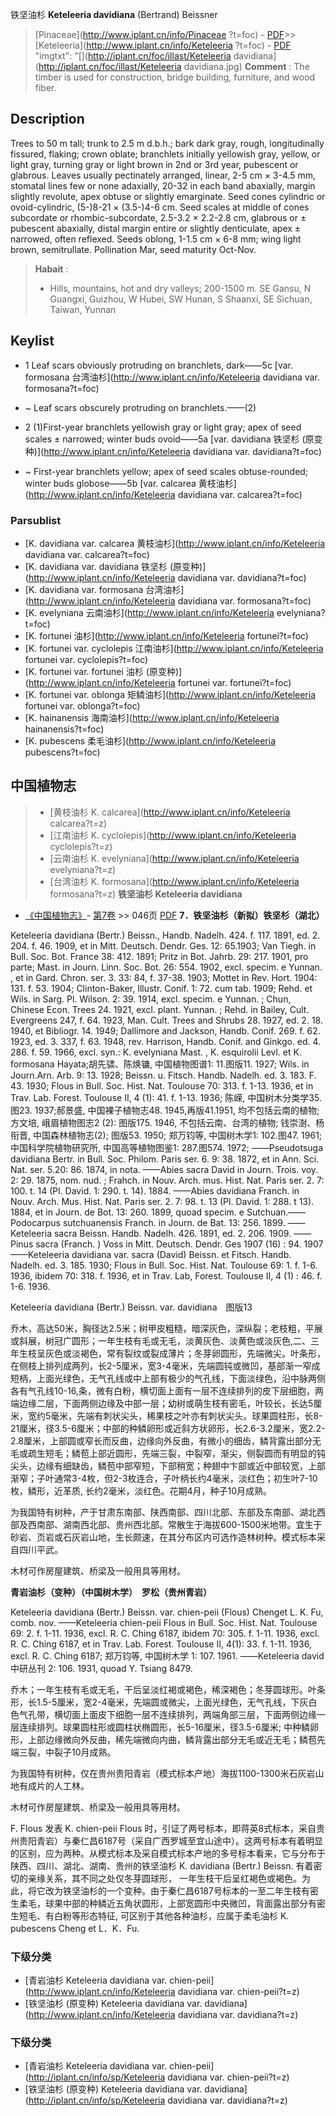 铁坚油杉 **Keteleeria davidiana** (Bertrand) Beissner

> [Pinaceae](http://www.iplant.cn/info/Pinaceae ?t=foc) - [PDF](http://iplant.cn/foc/pdf/Pinaceae.pdf)>>[Keteleeria](http://www.iplant.cn/info/Keteleeria ?t=foc) - [PDF](http://www.iplant.cn/foc/pdf/Keteleeria.pdf)
  "imgtxt": "[](http://iplant.cn/foc/illast/Keteleeria davidiana](http://iplant.cn/foc/illast/Keteleeria davidiana.jpg)
> **Comment** : 
> The timber is used for construction, bridge building, furniture, and wood fiber.

## Description

Trees to 50 m tall; trunk to 2.5 m d.b.h.; bark dark gray, rough, longitudinally fissured, flaking; crown oblate; branchlets initially yellowish gray, yellow, or light gray, turning gray or light brown in 2nd or 3rd year, pubescent or glabrous. Leaves usually pectinately arranged, linear, 2-5 cm ×  3-4.5 mm, stomatal lines few or none adaxially, 20-32 in each band abaxially, margin slightly revolute, apex obtuse or slightly emarginate. Seed cones cylindric or ovoid-cylindric, (5-)8-21 ×  (3.5-)4-6 cm. Seed scales at middle of cones subcordate or rhombic-subcordate, 2.5-3.2 ×  2.2-2.8 cm, glabrous or ±  pubescent abaxially, distal margin entire or slightly denticulate, apex ±  narrowed, often reflexed. Seeds oblong, 1-1.5 cm ×  6-8 mm; wing light brown, semitrullate. Pollination Mar, seed maturity Oct-Nov.
> **Habait** : 
>*  Hills, mountains, hot and dry valleys; 200-1500 m. SE Gansu, N Guangxi, Guizhou, W Hubei, SW Hunan, S Shaanxi, SE Sichuan, Taiwan, Yunnan
## Keylist

* 1 Leaf scars obviously protruding on branchlets, dark——5c [var. formosana 台湾油杉](http://www.iplant.cn/info/Keteleeria davidiana var. formosana?t=foc)
* ~ Leaf scars obscurely protruding on branchlets.——(2)

* 2 (1)First-year branchlets yellowish gray or light gray; apex of seed scales ± narrowed; winter buds ovoid——5a [var. davidiana 铁坚杉 (原变种)](http://www.iplant.cn/info/Keteleeria davidiana var. davidiana?t=foc)
* ~ First-year branchlets yellow; apex of seed scales obtuse-rounded; winter buds globose——5b [var. calcarea 黄枝油杉](http://www.iplant.cn/info/Keteleeria davidiana var. calcarea?t=foc)

### Parsublist

* [K.  davidiana var. calcarea  黄枝油杉](http://www.iplant.cn/info/Keteleeria davidiana var. calcarea?t=foc)
* [K.  davidiana var. davidiana  铁坚杉 (原变种)](http://www.iplant.cn/info/Keteleeria davidiana var. davidiana?t=foc)
* [K.  davidiana var. formosana  台湾油杉](http://www.iplant.cn/info/Keteleeria davidiana var. formosana?t=foc)
* [K.  evelyniana  云南油杉](http://www.iplant.cn/info/Keteleeria evelyniana?t=foc)
* [K.  fortunei  油杉](http://www.iplant.cn/info/Keteleeria fortunei?t=foc)
* [K.  fortunei var. cyclolepis  江南油杉](http://www.iplant.cn/info/Keteleeria fortunei var. cyclolepis?t=foc)
* [K.  fortunei var. fortunei  油杉 (原变种)](http://www.iplant.cn/info/Keteleeria fortunei var. fortunei?t=foc)
* [K.  fortunei var. oblonga  矩鳞油杉](http://www.iplant.cn/info/Keteleeria fortunei var. oblonga?t=foc)
* [K.  hainanensis  海南油杉](http://www.iplant.cn/info/Keteleeria hainanensis?t=foc)
* [K.  pubescens  柔毛油杉](http://www.iplant.cn/info/Keteleeria pubescens?t=foc)
## 中国植物志

> * [黄枝油杉  K.  calcarea](http://www.iplant.cn/info/Keteleeria calcarea?t=z)
> * [江南油杉  K.  cyclolepis](http://www.iplant.cn/info/Keteleeria cyclolepis?t=z)
> * [云南油杉  K.  evelyniana](http://www.iplant.cn/info/Keteleeria evelyniana?t=z)
> * [台湾油杉  K.  formosana](http://www.iplant.cn/info/Keteleeria formosana?t=z)
**铁坚油杉 Keteleeria davidiana**

* [《中国植物志》](http://www.iplant.cn/frps)- [第7卷](http://www.iplant.cn/frps/vol/7) >> 046页 [PDF](http://www.iplant.cn/frps/pdf/7/046.pdf)
**7．铁坚油杉（新拟）铁坚杉（湖北）**

Keteleeria davidiana (Bertr.) Beissn., Handb. Nadelh. 424. f. 117. 1891, ed. 2. 204. f. 46. 1909, et in Mitt. Deutsch. Dendr. Ges. 12: 65.1903; Van Tiegh. in Bull. Soc. Bot. France 38: 412. 1891; Pritz in Bot. Jahrb. 29: 217. 1901, pro parte; Mast. in Journ. Linn. Soc. Bot. 26: 554. 1902, excl. specim. e Yunnan. , et in Gard. Chron. ser. 3. 33: 84, f. 37-38. 1903; Mottet in Rev. Hort. 1904: 131. f. 53. 1904; Clinton-Baker, Illustr. Conif. 1: 72. cum tab. 1909; Rehd. et Wils. in Sarg. Pl. Wilson. 2: 39. 1914, excl. specim. e Yunnan. ; Chun, Chinese Econ. Trees 24. 1921, excl. plant. Yunnan. ; Rehd. in Bailey, Cult. Evergreens 247, f. 64. 1923, Man. Cult. Trees and Shrubs 28. 1927, ed. 2. 18. 1940, et Bibliogr. 14. 1949; Dallimore and Jackson, Handb. Conif. 269. f. 62. 1923, ed. 3. 337, f. 63. 1948, rev. Harrison, Handb. Conif. and Ginkgo. ed. 4. 286. f. 59. 1966, excl. syn.: K. evelyniana Mast. , K. esquirolii Levl. et K. formosana Hayata;胡先骕、陈焕镛, 中国植物图谱1: 11.图版11. 1927; Wils. in Journ.Arn. Arb. 9: 13. 1928; Beissn. u. Fitsch. Handb. Nadelh. ed. 3. 183. F. 43. 1930; Flous in Bull. Soc. Hist. Nat. Toulouse 70: 313. f. 1-13. 1936, et in Trav. Lab. Forest. Toulouse II, 4 (1): 41. f. 1-13. 1936; 陈嵘, 中国树木分类学35.图23. 1937;郝景盛, 中国裸子植物志48. 1945,再版41.1951, 均不包括云南的植物; 方文培, 峨眉植物图志2 (2): 图版175. 1946, 不包括云南、台湾的植物; 钱崇澍、杨衔晋, 中国森林植物志(2); 图版53. 1950; 郑万钧等, 中国树木学1: 102.图47. 1961;中国科学院植物研究所, 中国高等植物图鉴1: 287.图574. 1972; ——Pseudotsuga davidiana Bertr. in Bull. Soc. Philom. Paris ser. 6. 9: 38. 1872, et in Ann. Sci. Nat. ser. 5.20: 86. 1874, in nota. ——Abies sacra David in Journ. Trois. voy. 2: 29. 1875, nom. nud. ; Frahch. in Nouv. Arch. mus. Hist. Nat. Paris ser. 2. 7: 100. t. 14 (Pl. David. 1: 290. t. 14). 1884. ——Abies davidiana Franch. in Nouv. Arch. Mus. Hist. Nat. Paris ser. 2. 7: 98. t. 13 (Pl. David. 1: 288. t 13). 1884, et in Journ. de Bot. 13: 260. 1899, quoad specim. e Sutchuan.——Podocarpus sutchuanensis Franch. in Journ. de Bat. 13: 256. 1899. ——Keteleeria sacra Beissn. Handb. Nadelh. 426. 1891, ed. 2. 206. 1909. ——Pinus sacra (Franch. ) Voss in Mitt. Deutsch. Dendr. Ges 1907 (16) : 94. 1907 ——Keteleeria davidiana var. sacra (David) Beissn. et Fitsch. Handb. Nadelh. ed. 3. 185. 1930; Flous in Bull. Soc. Hist. Nat. Toulouse 69: 1. f. 1-6. 1936, ibidem 70: 318. f. 1936, et in Trav. Lab, Forest. Toulouse II, 4 (1) : 46. f. 1-6. 1936.

Keteleeria davidiana (Bertr.) Beissn. var. davidiana　图版13

乔木，高达50米，胸径达2.5米；树甲皮粗糙，暗深灰色，深纵裂；老枝粗，平展或斜展，树冠广圆形；一年生枝有毛或无毛，淡黄灰色、淡黄色或淡灰色,二、三年生枝呈灰色或淡褐色，常有裂纹或裂成薄片；冬芽卵圆形，先端微尖。叶条形，在侧枝上排列成两列，长2-5厘米，宽3-4毫米，先端圆钝或微凹，基部渐一窄成短柄，上面光绿色，无气孔线或中上部有极少的气孔线，下面淡绿色，沿中脉两侧各有气孔线10-16,条，微有白粉，横切面上面有一层不连续排列的皮下层细胞，两端边缘二层，下面两侧边缘及中部一层；幼树或萌生枝有密毛，叶较长，长达5厘米，宽约5毫米，先端有刺状尖头，稀果枝之叶亦有刺状尖头。球果圆柱形，长8-21厘米，径3.5-6厘米；中部的种鳞卵形或近斜方状卵形，长2.6-3.2厘米，宽2.2-2.8厘米，上部圆或窄长而反曲，边缘向外反曲，有微小的细齿，鳞背露出部分无毛或疏生短毛；鳞苞上部近圆形，先端三裂，中裂窄，渐尖，侧裂圆而有明显的钝尖头，边缘有细缺齿，鳞苞中部窄短，下部稍宽；种翅中卞部或近中部较宽，上部渐窄；子叶通常3-4枚，但2-3枚连合，子叶柄长约4毫米，淡红色；初生叶7-10枚，鳞形，近革质, 长约2毫米，淡红色。花期4月，种子10月成熟。

为我国特有树种，产于甘肃东南部、陕西南部、四川北部、东部及东南部、湖北西部及西南部、湖南西北部、贵州西北部。常散生于海拔600-1500米地带。宜生于砂岩、页岩或石灰岩山地，生长颇速，在其分布区内可选作造林树种。模式标本采自四川平武。

木材可作房屋建筑、桥梁及一般用具等用材。

**青岩油杉（变种）（中国树木学）　罗松（贵州青岩）**

Keteleeria davidiana (Bertr.) Beissn. var. chien-peii (Flous) Chenget L. K. Fu, comb. nov. ——Keteleeria chien-peii Flous in Bull. Soc. Hist. Nat. Toulouse 69: 2. f. 1-11. 1936, excl. R. C. Ching 6187, ibidem 70: 305. f. 1-11. 1936, excl. R. C. Ching 6187, et in Trav. Lab. Forest. Toulouse Ⅱ, 4(1): 33. f. 1-11. 1936, excl. R. C. Ching 6187; 郑万钧等, 中国树木学 1: 107. 1961. ——Keteleeria david 中研丛刊 2: 106. 1931, quoad Y. Tsiang 8479.

乔木；一年生枝有毛或无毛，干后呈淡红褐或褐色，稀深褐色；冬芽圆球形。叶条形，长1.5-5厘米，宽2-4毫米，先端圆或微尖，上面光绿色，无气孔线，下灰白色气孔带，横切面上面皮下细胞一层不连续排列，两端角部三层，下面两侧边缘一层连续排列。球果圆柱形或圆柱状椭圆形，长5-16厘米，径3.5-6厘米; 中种鳞卵形，上部边缘微向外反曲，稀先端微向内曲，鳞背露出部分无毛或近无毛；鳞苞先端三裂，中裂子10月成熟。

为我国特有树种，仅在贵州贵阳青岩（模式标本产地）海拔1100-1300米石灰岩山地有成片的人工林。

木材可作房屋建筑、桥梁及一般用具等用材。

F. Flous 发表 K. chien-peii Flous 时，引证了两号标本，即蒋英8式标本，采自贵州贵阳青岩）与秦仁昌6187号（采自广西罗城至宜山途中）。这两号标本有着明显的区别，应为两种。从模式标本及采自模式标本产地的多号标本看来，它与分布于陕西、四川、湖北、湖南、贵州的铁坚油杉 K. davidiana (Bertr.) Beissn. 有着密切的亲缘关系，其不同之处仅冬芽圆球形， 一年生枝干后呈红褐色或褐色。为此，将它改为铁坚油杉的一个变种。由于秦仁昌6187号标本的一至二年生枝有密生柔毛，球果中部的种鳞近五角状圆形，上部宽圆形中央微凹，背面露出部分有密生短毛、有白粉等形态特征, 可区别于其他各种油杉，应属于柔毛油杉 K. pubescens Cheng et L．K．Fu.

### 下级分类
* [青岩油杉  Keteleeria davidiana var. chien-peii](http://www.iplant.cn/info/Keteleeria davidiana var. chien-peii?t=z)
* [铁坚油杉 (原变种)  Keteleeria davidiana var. davidiana](http://www.iplant.cn/info/Keteleeria davidiana var. davidiana?t=z)

### 下级分类
* [青岩油杉  Keteleeria davidiana var. chien-peii](http://iplant.cn/info/sp/Keteleeria davidiana var. chien-peii?t=z)
* [铁坚油杉 (原变种)  Keteleeria davidiana var. davidiana](http://iplant.cn/info/sp/Keteleeria davidiana var. davidiana?t=z)
